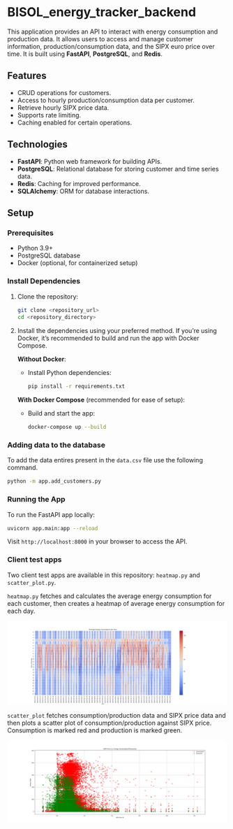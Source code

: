 # BISOL_energy_tracker_backend

This application provides an API to interact with energy consumption and production data. It allows users to access and manage customer information, production/consumption data, and the SIPX euro price over time. It is built using **FastAPI**, **PostgreSQL**, and **Redis**.

## Features
- CRUD operations for customers.
- Access to hourly production/consumption data per customer.
- Retrieve hourly SIPX price data.
- Supports rate limiting.
- Caching enabled for certain operations.

## Technologies
- **FastAPI**: Python web framework for building APIs.
- **PostgreSQL**: Relational database for storing customer and time series data.
- **Redis**: Caching for improved performance.
- **SQLAlchemy**: ORM for database interactions.

## Setup

### Prerequisites
- Python 3.9+
- PostgreSQL database
- Docker (optional, for containerized setup)

### Install Dependencies

1. Clone the repository:

   ```bash
   git clone <repository_url>
   cd <repository_directory>
   ```

2. Install the dependencies using your preferred method. If you’re using Docker, it’s recommended to build and run the app with Docker Compose.

   **Without Docker**:
   - Install Python dependencies:

     ```bash
     pip install -r requirements.txt
     ```

   **With Docker Compose** (recommended for ease of setup):
   - Build and start the app:

     ```bash
     docker-compose up --build
     ```

### Adding data to the database
  To add the data entires present in the `data.csv` file use the following command.
  ```bash
  python -m app.add_customers.py 
  ```

### Running the App
To run the FastAPI app locally:

```bash
uvicorn app.main:app --reload
```

Visit `http://localhost:8000` in your browser to access the API.

### Client test apps
Two client test apps are available in this repository: `heatmap.py` and `scatter_plot.py`.

`heatmap.py` fetches and calculates the average energy consumption for each customer, then creates
a heatmap of average energy consumption for each day.

![alt text](images/heatmap.png)

`scatter_plot` fetches consumption/production data and SIPX price data and then plots a scatter plot of 
consumption/production against SIPX price. Consumption is marked red and production is marked green. 

![alt text](images/scatter_plot.png)